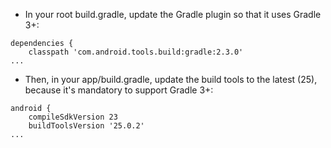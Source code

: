 * In your root build.gradle, update the Gradle plugin so that it uses Gradle 3+:

```...
dependencies {
    classpath 'com.android.tools.build:gradle:2.3.0'
...
```

* Then, in your app/build.gradle, update the build tools to the latest (25), because it's mandatory to support Gradle 3+:

```...
android {
    compileSdkVersion 23
    buildToolsVersion '25.0.2'
...
```
